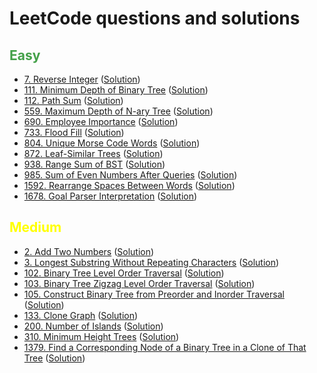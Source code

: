 # LeetCode questions and solutions

## <span style="color: #43A048;">Easy
- [7. Reverse Integer](https://leetcode.com/problems/reverse-integer/) ([Solution](LeetCode/Tree/l_7.py))
- [111. Minimum Depth of Binary Tree](https://leetcode.com/problems/minimum-depth-of-binary-tree/) ([Solution](Daisug/Competitive/python/LeetCode/BFS/l_111.py))
- [112. Path Sum](https://leetcode.com/problems/path-sum/) ([Solution](Daisug/Competitive/python/LeetCode/Tree/l_112.py))
- [559. Maximum Depth of N-ary Tree](https://leetcode.com/problems/maximum-depth-of-n-ary-tree/) ([Solution](Daisug/Competitive/python/LeetCode/DFS/l_559.py))
- [690. Employee Importance](https://leetcode.com/problems/employee-importance/) ([Solution](Daisug/Competitive/python/LeetCode/DFS/l_690.py))
- [733. Flood Fill](https://leetcode.com/problems/flood-fill/) ([Solution](Daisug/Competitive/python/LeetCode/DFS/l_733.py))
- [804. Unique Morse Code Words](https://leetcode.com/problems/unique-morse-code-words/) ([Solution](Daisug/Competitive/python/LeetCode/String/l_804.py))
- [872. Leaf-Similar Trees](https://leetcode.com/problems/leaf-similar-trees/) ([Solution](Daisug/Competitive/python/LeetCode/DFS/l_872.py))
- [938. Range Sum of BST](https://leetcode.com/problems/range-sum-of-bst/) ([Solution](Daisug/Competitive/python/LeetCode/Tree/l_938.py))
- [985. Sum of Even Numbers After Queries](https://leetcode.com/problems/sum-of-even-numbers-after-queries/) ([Solution](Daisug/Competitive/python/LeetCode/Others/l_985.py))
- [1592. Rearrange Spaces Between Words](https://leetcode.com/problems/rearrange-spaces-between-words/) ([Solution](Daisug/Competitive/python/LeetCode/String/l_1592.py))
- [1678. Goal Parser Interpretation](https://leetcode.com/problems/goal-parser-interpretation/) ([Solution](Daisug/Competitive/python/LeetCode/String/l_1678.py))

[comment]: <> (- []&#40;&#41; &#40;[Solution]&#40;Daisug/Competitive/python/LeetCode/Tree/l_111.py&#41;&#41;)

## <span style="color: yellow;">Medium
- [2. Add Two Numbers](https://leetcode.com/problems/add-two-numbers/) ([Solution](Daisug/Competitive/python/LeetCode/Tree/l_2.py))
- [3. Longest Substring Without Repeating Characters](https://leetcode.com/problems/longest-substring-without-repeating-characters/) ([Solution](Daisug/Competitive/python/LeetCode/String/l_3.py))
- [102. Binary Tree Level Order Traversal](https://leetcode.com/problems/binary-tree-level-order-traversal/) ([Solution](Daisug/Competitive/python/LeetCode/BFS/l_102.py))
- [103. Binary Tree Zigzag Level Order Traversal](https://leetcode.com/problems/binary-tree-zigzag-level-order-traversal/) ([Solution](Daisug/Competitive/python/LeetCode/Tree/l_103.py))
- [105. Construct Binary Tree from Preorder and Inorder Traversal](https://leetcode.com/problems/construct-binary-tree-from-preorder-and-inorder-traversal/) ([Solution](Daisug/Competitive/python/LeetCode/Tree/l_105.py))
- [133. Clone Graph](https://leetcode.com/problems/clone-graph/) ([Solution](Daisug/Competitive/python/LeetCode/BFS/l_133.py))
- [200. Number of Islands](https://leetcode.com/problems/number-of-islands/) ([Solution](Daisug/Competitive/python/LeetCode/BFS/l_200.py))
- [310. Minimum Height Trees](https://leetcode.com/problems/minimum-height-trees/) ([Solution](Daisug/Competitive/python/LeetCode/Graph/l_310.py))
- [1379. Find a Corresponding Node of a Binary Tree in a Clone of That Tree](https://leetcode.com/problems/find-a-corresponding-node-of-a-binary-tree-in-a-clone-of-that-tree/) ([Solution](Daisug/Competitive/python/LeetCode/BFS/l_1379.py))

[comment]: <> (- []&#40;&#41; &#40;[Solution]&#40;Daisug/Competitive/python/LeetCode/Tree/l_111.py&#41;&#41;)
